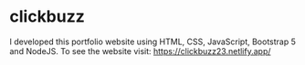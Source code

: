 # clickbuzz
I developed this portfolio website using HTML, CSS, JavaScript, Bootstrap 5 and NodeJS. To see the website visit: https://clickbuzz23.netlify.app/
